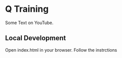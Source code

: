 # Q Training

Some Text on YouTube.


## Local Development

Open index.html in your browser.
Follow the instrctions


